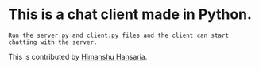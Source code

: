 # This is a chat client made in Python. 
 	Run the server.py and client.py files and the client can start chatting with the server.

This is contributed by [Himanshu Hansaria](https://github.com/Mrsterius).